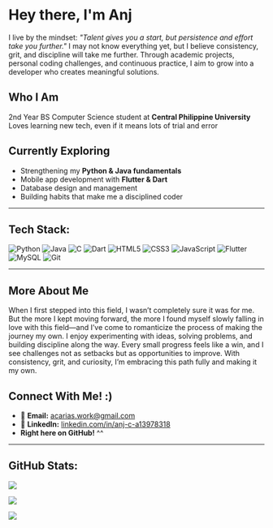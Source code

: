 # Hey there, I'm Anj

I live by the mindset: *"Talent gives you a start, but persistence and effort take you further."* I may not know everything yet, but I believe consistency, grit, and discipline will take me further. Through academic projects, personal coding challenges, and continuous practice, I aim to grow into a developer who creates meaningful solutions.

## Who I Am
2nd Year BS Computer Science student at **Central Philippine University**  
Loves learning new tech, even if it means lots of trial and error

## Currently Exploring
* Strengthening my **Python & Java fundamentals**
* Mobile app development with **Flutter & Dart**
* Database design and management
* Building habits that make me a disciplined coder

---

## Tech Stack:

![Python](https://img.shields.io/badge/python-%23001f3f?style=for-the-badge&logo=python&logoColor=white)
![Java](https://img.shields.io/badge/java-%23003366?style=for-the-badge&logo=openjdk&logoColor=white)
![C](https://img.shields.io/badge/c-%23002147?style=for-the-badge&logo=c&logoColor=white)
![Dart](https://img.shields.io/badge/dart-%231e3a8a?style=for-the-badge&logo=dart&logoColor=white)
![HTML5](https://img.shields.io/badge/html5-%23003f7f?style=for-the-badge&logo=html5&logoColor=white)
![CSS3](https://img.shields.io/badge/css3-%23274c77?style=for-the-badge&logo=css3&logoColor=white)
![JavaScript](https://img.shields.io/badge/javascript-%233f5f8a?style=for-the-badge&logo=javascript&logoColor=white)
![Flutter](https://img.shields.io/badge/Flutter-%23405d8a?style=for-the-badge&logo=Flutter&logoColor=white)
![MySQL](https://img.shields.io/badge/mysql-%23364f6b?style=for-the-badge&logo=mysql&logoColor=white)
![Git](https://img.shields.io/badge/git-%232c3e50?style=for-the-badge&logo=git&logoColor=white)

---

## More About Me
When I first stepped into this field, I wasn’t completely sure it was for me. But the more I kept moving forward, the more I found myself slowly falling in love with this field—and I’ve come to romanticize the process of making the journey my own. I enjoy experimenting with ideas, solving problems, and building discipline along the way. Every small progress feels like a win, and I see challenges not as setbacks but as opportunities to improve. With consistency, grit, and curiosity, I’m embracing this path fully and making it my own.

## Connect With Me! :)
* 📧 **Email:** [acarias.work@gmail.com](mailto:acarias.work@gmail.com)
* 🔗 **LinkedIn:** [linkedin.com/in/anj-c-a13978318](https://www.linkedin.com/in/anj-c-a13978318/)
* **Right here on GitHub!** ^^
  
---

## GitHub Stats:
![](https://github-readme-stats.vercel.app/api?username=anjcrs&theme=tokyonight&hide_border=false&include_all_commits=true&count_private=true)

![](https://github-readme-streak-stats.herokuapp.com/?user=anjcrs&theme=tokyonight&hide_border=false)

![](https://github-readme-stats.vercel.app/api/top-langs/?username=anjcrs&theme=tokyonight&hide_border=false&include_all_commits=true&count_private=true&layout=compact)

